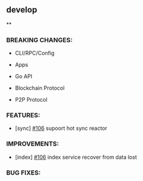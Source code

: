 ## develop

**

### BREAKING CHANGES:

* CLI/RPC/Config

* Apps

* Go API

* Blockchain Protocol

* P2P Protocol

### FEATURES:
- [sync] [\#106](https://github.com/binance-chain/bnc-tendermint/pull/97) supoort hot sync reactor 

### IMPROVEMENTS:
- [index] [\#106](https://github.com/binance-chain/bnc-tendermint/pull/106) index service recover from data lost

### BUG FIXES:
